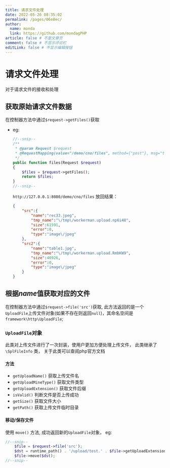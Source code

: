 ```yaml
---
title: 请求文件处理
date: 2022-05-26 08:35:02
permalink: /pages/06e8ec/
author: 
  name: monda
  link: https://github.com/mondagPHP
article: false # 不是文章页
comment: false # 不显示评论栏
editLink: false # 不显示编辑按钮
---
```

# 请求文件处理

对于请求文件的接收和处理

## 获取原始请求文件数据

在控制器方法中通过`$request->getFiles()`获取

- eg:

    ```php
    //--snip--
    /**
     * @param Request $request
     * @RequestMapping(value="/demo/cno/files", method={"post"}, msg="test")
     */
    public function files(Request $request)
    {
        $files = $request->getFiles();
        return $files;
    }
    //--snip--
    ```

    `http://127.0.0.1:8080/demo/cno/files` 放回结果：

    ```json
    {
        "src":{
            "name":"rec33.jpeg",
            "tmp_name":"\/tmp\/workerman.upload.np6i48",
            "size":61591,
            "error":0,
            "type":"image\/jpeg"
        },
        "src2":{
            "name":"table1.jpg",
            "tmp_name":"\/tmp\/workerman.upload.RmbKW9",
            "size":40926,
            "error":0,
            "type":"image\/jpeg"
        }
    }
    ```

## 根据*name*值获取对应的文件

在控制器方法中通过`$request->file('src')`获取, 此方法返回的是一个`UploadFile`上传文件对象(如果不存在则返回`null`)，其命名空间是`framework\http\UploadFile`;

### `UploadFile`对象

此类对上传文件进行了一次封装，使用户更加方便处理上传文件， 此类继承了 `\SplFileInfo` 类， 关于此类可以查阅php官方文档

#### 方法

- `getUploadName()` 获取上传文件名
- `getUploadMineType()` 获取文件类型
- `getUploadExtension()` 获取文件后缀
- `isValid()` 判断文件是否上传成功
- `getSize()` 获取文件大小
- `getPath()` 获取上传文件临时目录

#### 移动/保存文件

使用 `move()` 方法, 成功返回新的`UploadFile`对象， eg:

```php
//--snip--
    $file = $request->file('src');
    $dst = runtime_path() . '/upload/test.' . $file->getUploadExtension();
    $file->move($dst);
//--snip--
```
